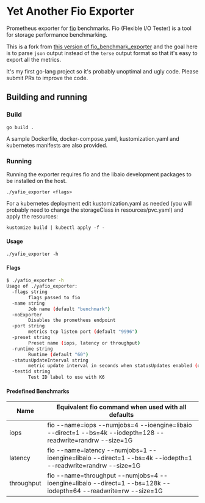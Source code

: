 # Yet Another Fio Exporter

Prometheus exporter for [fio](https://github.com/axboe/fio) benchmarks. Fio (Flexible I/O Tester) is a tool for storage performance benchmarking.

This is a fork from [this version of fio_benchmark_exporter](https://github.com/mwennrich/fio_benchmark_exporter) and the goal here is to parse `json` output instead of the `terse` output format so that it's easy to export all the metrics.

It's my first go-lang project so it's probably unoptimal and ugly code. Please submit PRs to improve the code.

## Building and running

### Build

```
go build .
```

A sample Dockerfile, docker-compose.yaml, kustomization.yaml and kubernetes manifests are also provided.

### Running

Running the exporter requires fio and the libaio development packages to be installed on the host.

```
./yafio_exporter <flags>
```

For a kubernetes deployment edit kustomization.yaml as needed (you will probably need to change the storageClass in resources/pvc.yaml) and apply the resources:

```
kustomize build | kubectl apply -f -
```

#### Usage

```
./yafio_exporter -h
```

#### Flags

```bash
$ ./yafio_exporter -h
Usage of ./yafio_exporter:
  -flags string
        flags passed to fio
  -name string
        Job name (default "benchmark")
  -noExporter
        Disables the prometheus endpoint
  -port string
        metrics tcp listen port (default "9996")
  -preset string
        Preset name (iops, latency or throughput)
  -runtime string
        Runtime (default "60")
  -statusUpdateInterval string
        metric update interval in seconds when statusUpdates enabled (default "6")
  -testid string
        Test ID label to use with K6
```
#### Predefined Benchmarks

| Name             | Equivalent fio command when used with all defaults |
|------------------|-----------------------------------------------------------------------------------------------------------------|
| iops             | fio --name=iops --numjobs=4 --ioengine=libaio --direct=1 --bs=4k --iodepth=128 --readwrite=randrw --size=1G     |
| latency          | fio --name=latency --numjobs=1 --ioengine=libaio --direct=1 --bs=4k --iodepth=1 --readwrite=randrw --size=1G    |
| throughput       | fio --name=throughput --numjobs=4 --ioengine=libaio --direct=1 --bs=128k --iodepth=64 --readwrite=rw  --size=1G |